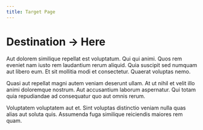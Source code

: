 ```yaml
---
title: Target Page
---
```

# Destination -> Here

Aut dolorem similique repellat est voluptatum. Qui qui animi. Quos rem eveniet nam iusto rem laudantium rerum aliquid. Quia suscipit sed numquam aut libero eum. Et sit mollitia modi et consectetur. Quaerat voluptas nemo.

Quasi aut repellat magni autem veniam deserunt ullam. At ut nihil et velit illo animi doloremque nostrum. Aut accusantium laborum aspernatur. Qui totam quia repudiandae ad consequatur quo aut omnis rerum.

Voluptatem voluptatem aut et. Sint voluptas distinctio veniam nulla quas alias aut soluta quis. Assumenda fuga similique reiciendis maiores rem quam.
